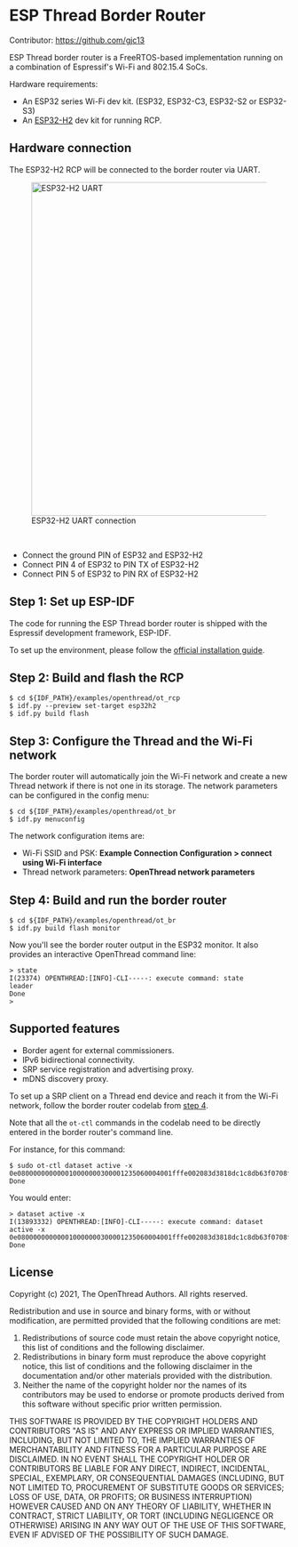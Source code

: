 # ESP Thread Border Router

Contributor: https://github.com/gjc13

ESP Thread border router is a FreeRTOS-based implementation running on a combination of Espressif's Wi-Fi and 802.15.4 SoCs.

Hardware requirements:

* An ESP32 series Wi-Fi dev kit. (ESP32, ESP32-C3, ESP32-S2 or ESP32-S3)
* An [ESP32-H2](https://www.espressif.com/en/news/ESP32_H2) dev kit for running RCP.

## Hardware connection

The ESP32-H2 RCP will be connected to the border router via UART.

<figure>
<a href="../../guides/images/otbr-esp-connection.jpg"><img src="../../guides/images/otbr-esp-connection.jpg" width="600" border="0" alt="ESP32-H2 UART" /></a><figcaption>ESP32-H2 UART connection</figcaption>
</figure>
<br/>

* Connect the ground PIN of ESP32 and ESP32-H2
* Connect PIN 4 of ESP32 to PIN TX of ESP32-H2
* Connect PIN 5 of ESP32 to PIN RX of ESP32-H2

## Step 1: Set up ESP-IDF

The code for running the ESP Thread border router is shipped with the Espressif development framework, ESP-IDF.

To set up the environment, please follow the [official installation guide](https://docs.espressif.com/projects/esp-idf/en/stable/esp32/get-started/index.html#installation-step-by-step).

## Step 2: Build and flash the RCP

```
$ cd ${IDF_PATH}/examples/openthread/ot_rcp
$ idf.py --preview set-target esp32h2
$ idf.py build flash
```

## Step 3: Configure the Thread and the Wi-Fi network

The border router will automatically join the Wi-Fi network and create a new Thread network if there is not one in its storage.
The network parameters can be configured in the config menu:

```
$ cd ${IDF_PATH}/examples/openthread/ot_br
$ idf.py menuconfig
```

The network configuration items are:

* Wi-Fi SSID and PSK: **Example Connection Configuration > connect using Wi-Fi interface**
* Thread network parameters: **OpenThread network parameters**


## Step 4: Build and run the border router

```
$ cd ${IDF_PATH}/examples/openthread/ot_br
$ idf.py build flash monitor
```

Now you'll see the border router output in the ESP32 monitor. It also provides an interactive OpenThread command line:

```
> state
I(23374) OPENTHREAD:[INFO]-CLI-----: execute command: state
leader
Done
>
```

## Supported features

* Border agent for external commissioners.
* IPv6 bidirectional connectivity.
* SRP service registration and advertising proxy.
* mDNS discovery proxy.

To set up a SRP client on a Thread end device and reach it from the Wi-Fi network, follow the border router codelab from [step 4](https://openthread.io/codelabs/openthread-border-router#3).

Note that all the `ot-ctl` commands in the codelab need to be directly entered in the border router's command line.

For instance, for this command:

```
$ sudo ot-ctl dataset active -x
0e080000000000010000000300001235060004001fffe002083d3818dc1c8db63f0708fda85ce9df1e662005101d81689e4c0a32f3b4aa112994d29692030f4f70656e5468726561642d35326532010252e204103f23f6b8875d4b05541eeb4f9718d2f40c0302a0ff
Done
```

You would enter:

```
> dataset active -x
I(13893332) OPENTHREAD:[INFO]-CLI-----: execute command: dataset active -x
0e080000000000010000000300001235060004001fffe002083d3818dc1c8db63f0708fda85ce9df1e662005101d81689e4c0a32f3b4aa112994d29692030f4f70656e5468726561642d35326532010252e204103f23f6b8875d4b05541eeb4f9718d2f40c0302a0ff
Done
```

## License

Copyright (c) 2021, The OpenThread Authors.
All rights reserved.

Redistribution and use in source and binary forms, with or without
modification, are permitted provided that the following conditions are met:
1. Redistributions of source code must retain the above copyright
   notice, this list of conditions and the following disclaimer.
2. Redistributions in binary form must reproduce the above copyright
   notice, this list of conditions and the following disclaimer in the
   documentation and/or other materials provided with the distribution.
3. Neither the name of the copyright holder nor the
   names of its contributors may be used to endorse or promote products
   derived from this software without specific prior written permission.

THIS SOFTWARE IS PROVIDED BY THE COPYRIGHT HOLDERS AND CONTRIBUTORS "AS IS"
AND ANY EXPRESS OR IMPLIED WARRANTIES, INCLUDING, BUT NOT LIMITED TO, THE
IMPLIED WARRANTIES OF MERCHANTABILITY AND FITNESS FOR A PARTICULAR PURPOSE
ARE DISCLAIMED. IN NO EVENT SHALL THE COPYRIGHT HOLDER OR CONTRIBUTORS BE
LIABLE FOR ANY DIRECT, INDIRECT, INCIDENTAL, SPECIAL, EXEMPLARY, OR
CONSEQUENTIAL DAMAGES (INCLUDING, BUT NOT LIMITED TO, PROCUREMENT OF
SUBSTITUTE GOODS OR SERVICES; LOSS OF USE, DATA, OR PROFITS; OR BUSINESS
INTERRUPTION) HOWEVER CAUSED AND ON ANY THEORY OF LIABILITY, WHETHER IN
CONTRACT, STRICT LIABILITY, OR TORT (INCLUDING NEGLIGENCE OR OTHERWISE)
ARISING IN ANY WAY OUT OF THE USE OF THIS SOFTWARE, EVEN IF ADVISED OF THE
POSSIBILITY OF SUCH DAMAGE.
